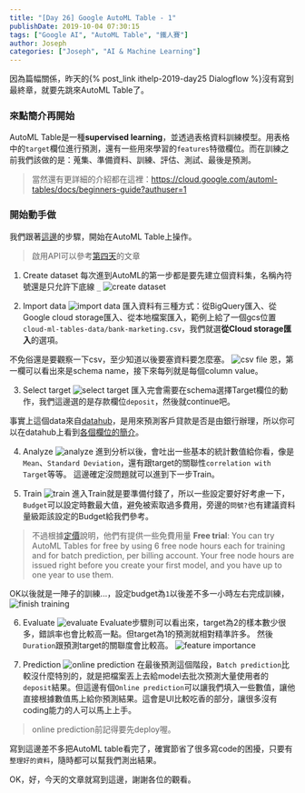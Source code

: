 ```yaml
---
title: "[Day 26] Google AutoML Table - 1"
publishDate: 2019-10-04 07:30:15
tags: ["Google AI", "AutoML Table", "鐵人賽"]
author: Joseph
categories: ["Joseph", "AI & Machine Learning"]
---
```

因為篇幅關係，昨天的{% post_link ithelp-2019-day25 Dialogflow %}沒有寫到最終章，就要先跳來AutoML Table了。

### 來點簡介再開始
AutoML Table是一種**supervised learning**，並透過表格資料訓練模型。用表格中的`target`欄位進行預測，還有一些用來學習的`features`特徵欄位。而在訓練之前我們該做的是：蒐集、準備資料、訓練、評估、測試、最後是預測。
> 當然還有更詳細的介紹都在這裡：https://cloud.google.com/automl-tables/docs/beginners-guide?authuser=1
<!-- more -->

### 開始動手做
我們跟著[這邊](https://cloud.google.com/automl-tables/docs/quickstart?authuser=1)的步驟，開始在AutoML Table上操作。

> 啟用API可以參考[第四天](https://ithelp.ithome.com.tw/articles/10214988)的文章

1. Create dataset
每次進到AutoML的第一步都是要先建立個資料集，名稱內符號還是只允許下底線 `_`
![create dataset](create-dataset.jpg)

2. Import data
![import data](import-data.jpg)
匯入資料有三種方式：從BigQuery匯入、從Google cloud storage匯入、從本地檔案匯入，範例上給了一個gcs位置`cloud-ml-tables-data/bank-marketing.csv`，我們就選**從Cloud storage匯入**的選項。

不免俗還是要觀察一下csv，至少知道以後要塞資料要怎麼塞。
![csv file](csv-file.jpg)
恩，第一欄可以看出來是schema name，接下來每列就是每個column value。

3. Select target
![select target](select-target.jpg)
匯入完會需要在schema選擇Target欄位的動作，我們這邊選的是存款欄位`deposit`，然後就continue吧。

事實上這個data來自[datahub](https://datahub.io/machine-learning/bank-marketing#data-cli)，是用來預測客戶貸款是否是由銀行辦理，所以你可以在datahub上看到[各個欄位的簡介](https://datahub.io/machine-learning/bank-marketing#attribute-information)。

4. Analyze
![analyze](analyze.jpg)
進到分析以後，會吐出一些基本的統計數值給你看，像是`Mean`、`Standard Deviation`，還有跟target的關聯性`correlation with Target`等等。
這邊確定沒問題就可以進到下一步Train。

5. Train
![train](train.jpg)
進入Train就是要準備付錢了，所以一些設定要好好考慮一下，`Budget`可以設定時數最大值，避免被索取過多費用，旁邊的`問號?`也有建議資料量級距該設定的Budget給我們參考。
> 不過根據[定價](https://cloud.google.com/automl-tables/pricing?authuser=1)說明，他們有提供一些免費用量
> **Free trial**: You can try AutoML Tables for free by using 6 free node hours each for training and for batch prediction, per billing account. Your free node hours are issued right before you create your first model, and you have up to one year to use them.

OK以後就是一陣子的訓練...，設定budget為`1`以後差不多一小時左右完成訓練，
![finish training](finish-training.jpg)

6. Evaluate
![evaluate](evaluate.jpg)
Evaluate步驟則可以看出來，target為2的樣本數少很多，錯誤率也會比較高一點。但target為1的預測就相對精準許多。
然後`Duration`跟預測target的關聯度會比較高。
![feature importance](feature-importance.jpg)

7. Prediction
![online prediction](online-prediction.jpg)
在最後預測這個階段，`Batch prediction`比較沒什麼特別的，就是把檔案丟上去給model去批次預測大量使用者的`deposit`結果。但這邊有個`Online prediction`可以讓我們填入一些數值，讓他直接根據數值馬上給你預測結果。這會是UI比較吃香的部分，讓很多沒有coding能力的人可以馬上上手。
> online prediction前記得要先deploy喔。


寫到這邊差不多把AutoML table看完了，確實節省了很多寫code的困擾，只要有`整理好的資料`，隨時都可以幫我們測出結果。

OK，好，今天的文章就寫到這邊，謝謝各位的觀看。
